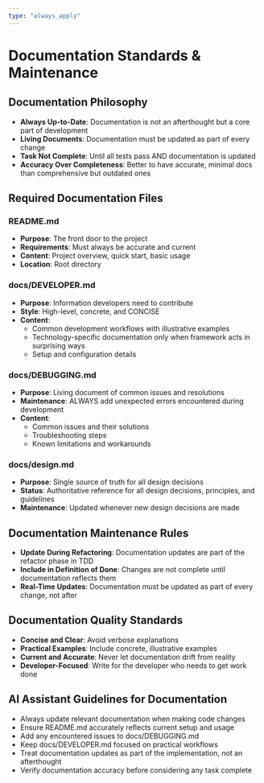 ```yaml
---
type: "always_apply"
---
```


# Documentation Standards & Maintenance

## Documentation Philosophy
- **Always Up-to-Date**: Documentation is not an afterthought but a core part of development
- **Living Documents**: Documentation must be updated as part of every change
- **Task Not Complete**: Until all tests pass AND documentation is updated
- **Accuracy Over Completeness**: Better to have accurate, minimal docs than comprehensive but outdated ones

## Required Documentation Files

### README.md
- **Purpose**: The front door to the project
- **Requirements**: Must always be accurate and current
- **Content**: Project overview, quick start, basic usage
- **Location**: Root directory

### docs/DEVELOPER.md
- **Purpose**: Information developers need to contribute
- **Style**: High-level, concrete, and CONCISE
- **Content**:
  - Common development workflows with illustrative examples
  - Technology-specific documentation only when framework acts in surprising ways
  - Setup and configuration details

### docs/DEBUGGING.md
- **Purpose**: Living document of common issues and resolutions
- **Maintenance**: ALWAYS add unexpected errors encountered during development
- **Content**:
  - Common issues and their solutions
  - Troubleshooting steps
  - Known limitations and workarounds

### docs/design.md
- **Purpose**: Single source of truth for all design decisions
- **Status**: Authoritative reference for all design decisions, principles, and guidelines
- **Maintenance**: Updated whenever new design decisions are made

## Documentation Maintenance Rules
- **Update During Refactoring**: Documentation updates are part of the refactor phase in TDD
- **Include in Definition of Done**: Changes are not complete until documentation reflects them
- **Real-Time Updates**: Documentation must be updated as part of every change, not after

## Documentation Quality Standards
- **Concise and Clear**: Avoid verbose explanations
- **Practical Examples**: Include concrete, illustrative examples
- **Current and Accurate**: Never let documentation drift from reality
- **Developer-Focused**: Write for the developer who needs to get work done

## AI Assistant Guidelines for Documentation
- Always update relevant documentation when making code changes
- Ensure README.md accurately reflects current setup and usage
- Add any encountered issues to docs/DEBUGGING.md
- Keep docs/DEVELOPER.md focused on practical workflows
- Treat documentation updates as part of the implementation, not an afterthought
- Verify documentation accuracy before considering any task complete
